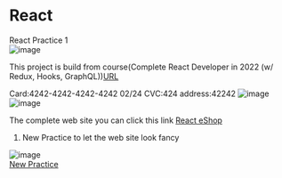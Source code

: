 # React
React Practice 1 <br/>
![image](https://user-images.githubusercontent.com/101940444/175197916-c424e28a-17de-4f0c-8902-b24516455260.png)

This project is build from course(Complete React Developer in 2022 (w/ Redux, Hooks, GraphQL))<a href="https://www.udemy.com/course/complete-react-developer-zero-to-mastery/">URL</a><br/>

Card:4242-4242-4242-4242 02/24 CVC:424 address:42242
![image](https://user-images.githubusercontent.com/101940444/177030661-423eb8fe-54bd-4d49-97bb-131e3c1e3c89.png)
![image](https://user-images.githubusercontent.com/101940444/177030834-2ed62a77-0a1b-4feb-a298-d013a3f9e990.png)


The complete web site you can click this link <a href="https://jerry-hsieh-react.netlify.app">React eShop</a><br/>


1) New Practice to let the web site look fancy<br/>

![image](https://user-images.githubusercontent.com/101940444/179435659-c6186875-0577-407b-b2bd-d1cfa37ab822.png)<br/>
<a href="https://jerry-react-newpractice.netlify.app/">New Practice</a>
